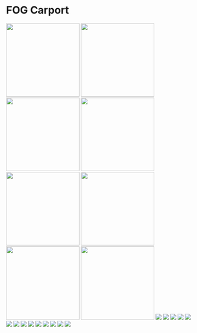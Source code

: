 # FOG Carport
<img src="documents/design/Admin Forside.png" width="200">
<img src="documents/design/Betaling - done.png" width="200">
<img src="documents/design/Change data.png" width="200">
<img src="documents/design/FAQ.png" width="200">
<img src="documents/design/Kontakt.png" width="200">
<img src="documents/design/Login.png" width="200">
<img src="documents/design/Loginpage.png" width="200">
<img src="documents/design/Om Os.png" width="200">
<img src="documents/design/Ordre bekræftelse - almost done.png" width=“200”>
<img src="documents/design/Profil" width=“200”>
<img src="documents/design/Se alle varer - done.png" width=“200”>
<img src="documents/design/Se alle kunders forespørgelser - done.png" width=“200”>
<img src="documents/design/Se alle sælger - done.png" width=“200”>
<img src="documents/design/Se alle varer - done.png" width=“200”>
<img src="documents/design/Sælger Forside.png" width=“200”>
<img src="documents/design/Tilføj ny sælger.png" width=“200”>
<img src="documents/design/Tilføj ny varer.png" width=“200”>
<img src="documents/design/customerviewrequestspage.png" width=“200”>
<img src="documents/design/kundeoversigt - done.png" width=“200”>
<img src="documents/design/registerpage.png" width=“200”>
<img src="documents/design/requestpage.png" width=“200”>
<img src="documents/design/requestsentpage.png" width=“200”>

